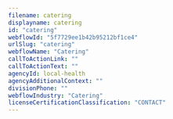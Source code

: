 ```yaml
---
filename: catering
displayname: catering
id: "catering"
webflowId: "5f7729ee1b42b95212bf1ce4"
urlSlug: "catering"
webflowName: "Catering"
callToActionLink: ""
callToActionText: ""
agencyId: local-health
agencyAdditionalContext: ""
divisionPhone: ""
webflowIndustry: "Catering"
licenseCertificationClassification: "CONTACT"
---
```

